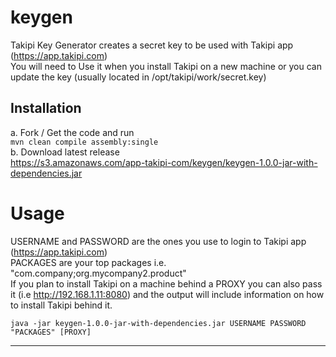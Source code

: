 keygen
======

Takipi Key Generator creates a secret key to be used with Takipi app (https://app.takipi.com)<br/>
You will need to Use it when you install Takipi on a new machine or you can update the key (usually located in /opt/takipi/work/secret.key)


Installation
------------
a. Fork / Get the code and run<br/>
```mvn clean compile assembly:single```<br/>
b. Download latest release<br/>
https://s3.amazonaws.com/app-takipi-com/keygen/keygen-1.0.0-jar-with-dependencies.jar

Usage
=====
USERNAME and PASSWORD are the ones you use to login to Takipi app (https://app.takipi.com)<br/>
PACKAGES are your top packages i.e. "com.company;org.mycompany2.product"<br/>
If you plan to install Takipi on a machine behind a PROXY you can also pass it (i.e http://192.168.1.11:8080) 
and the output will include information on how to install Takipi behind it.

```java -jar keygen-1.0.0-jar-with-dependencies.jar USERNAME PASSWORD "PACKAGES" [PROXY]```

----------
